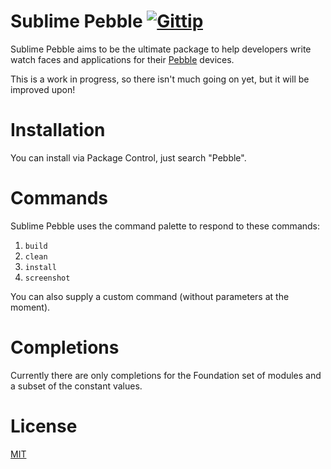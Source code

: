 # Sublime Pebble [![Gittip](http://badgr.co/gittip/jbrooksuk.png)](https://www.gittip.com/jbrooksuk/)

Sublime Pebble aims to be the ultimate package to help developers write watch faces and applications for their [Pebble](https://getpebble.com/) devices.

This is a work in progress, so there isn't much going on yet, but it will be improved upon!

# Installation
You can install via Package Control, just search "Pebble".

# Commands
Sublime Pebble uses the command palette to respond to these commands:

1. `build`
2. `clean`
3. `install`
4. `screenshot`

You can also supply a custom command (without parameters at the moment).

# Completions
Currently there are only completions for the Foundation set of modules and a subset of the constant values.

# License
[MIT](http://jbrooksuk.mit-license.org)
